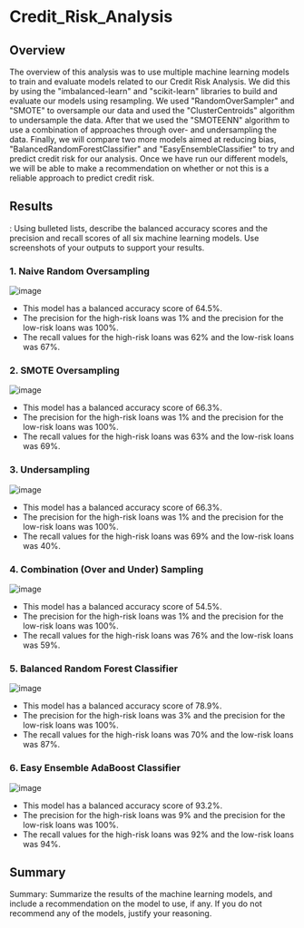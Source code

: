 # Credit_Risk_Analysis
## Overview

The overview of this analysis was to use multiple machine learning models to train and evaluate models related to our Credit Risk Analysis. We did this by using the "imbalanced-learn" and "scikit-learn" libraries to build and evaluate our models using resampling.  We used "RandomOverSampler" and "SMOTE" to oversample our data and used the "ClusterCentroids" algorithm to undersample the data. After that we used the "SMOTEENN" algorithm to use a combination of approaches through over- and undersampling the data. Finally, we will compare two more models aimed at reducing bias, "BalancedRandomForestClassifier" and "EasyEnsembleClassifier" to try and predict credit risk for our analysis. Once we have run our different models, we will be able to make a recommendation on whether or not this is a reliable approach to predict credit risk.

## Results
: Using bulleted lists, describe the balanced accuracy scores and the precision and recall scores of all six machine learning models. Use screenshots of your outputs to support your results.

### 1. Naive Random Oversampling

![image](https://user-images.githubusercontent.com/110848660/213277645-aa5c85e0-0f6c-41c8-b1af-32083bf03901.png)

- This model has a balanced accuracy score of 64.5%. 
- The precision for the high-risk loans was 1% and the precision for the low-risk loans was 100%. 
- The recall values for the high-risk loans was 62% and the low-risk loans was 67%.

### 2. SMOTE Oversampling

![image](https://user-images.githubusercontent.com/110848660/213277765-d7d6bd65-24dc-489e-a234-e2cdaf7d6264.png)

- This model has a balanced accuracy score of 66.3%. 
- The precision for the high-risk loans was 1% and the precision for the low-risk loans was 100%. 
- The recall values for the high-risk loans was 63% and the low-risk loans was 69%.

### 3. Undersampling

![image](https://user-images.githubusercontent.com/110848660/213277901-bb0eef20-f2dd-4c57-bae1-e5d27317d44c.png)

- This model has a balanced accuracy score of 66.3%. 
- The precision for the high-risk loans was 1% and the precision for the low-risk loans was 100%. 
- The recall values for the high-risk loans was 69% and the low-risk loans was 40%.
 
### 4. Combination (Over and Under) Sampling

![image](https://user-images.githubusercontent.com/110848660/213278026-28e0029d-bfa0-4b8f-97e4-a24685a11621.png)

- This model has a balanced accuracy score of 54.5%. 
- The precision for the high-risk loans was 1% and the precision for the low-risk loans was 100%. 
- The recall values for the high-risk loans was 76% and the low-risk loans was 59%.

### 5. Balanced Random Forest Classifier

![image](https://user-images.githubusercontent.com/110848660/213278183-87098b36-2e89-49f0-aceb-380bb06166f2.png)

- This model has a balanced accuracy score of 78.9%. 
- The precision for the high-risk loans was 3% and the precision for the low-risk loans was 100%. 
- The recall values for the high-risk loans was 70% and the low-risk loans was 87%.
 
### 6. Easy Ensemble AdaBoost Classifier

![image](https://user-images.githubusercontent.com/110848660/213278284-597126e9-d0fa-4e78-9f85-10260a6fb4a0.png)

- This model has a balanced accuracy score of 93.2%. 
- The precision for the high-risk loans was 9% and the precision for the low-risk loans was 100%. 
- The recall values for the high-risk loans was 92% and the low-risk loans was 94%.

## Summary
Summary: Summarize the results of the machine learning models, and include a recommendation on the model to use, if any. If you do not recommend any of the models, justify your reasoning.
